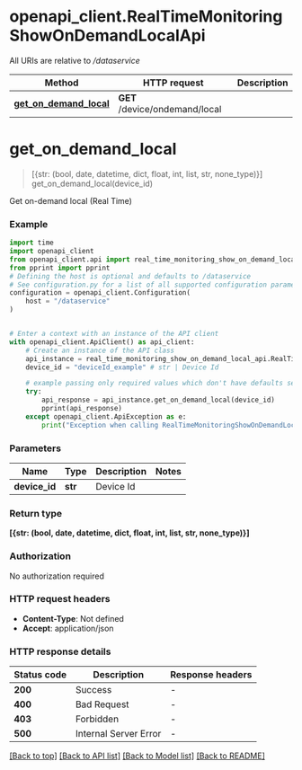# openapi_client.RealTimeMonitoringShowOnDemandLocalApi

All URIs are relative to */dataservice*

Method | HTTP request | Description
------------- | ------------- | -------------
[**get_on_demand_local**](RealTimeMonitoringShowOnDemandLocalApi.md#get_on_demand_local) | **GET** /device/ondemand/local | 


# **get_on_demand_local**
> [{str: (bool, date, datetime, dict, float, int, list, str, none_type)}] get_on_demand_local(device_id)



Get on-demand local (Real Time)

### Example


```python
import time
import openapi_client
from openapi_client.api import real_time_monitoring_show_on_demand_local_api
from pprint import pprint
# Defining the host is optional and defaults to /dataservice
# See configuration.py for a list of all supported configuration parameters.
configuration = openapi_client.Configuration(
    host = "/dataservice"
)


# Enter a context with an instance of the API client
with openapi_client.ApiClient() as api_client:
    # Create an instance of the API class
    api_instance = real_time_monitoring_show_on_demand_local_api.RealTimeMonitoringShowOnDemandLocalApi(api_client)
    device_id = "deviceId_example" # str | Device Id

    # example passing only required values which don't have defaults set
    try:
        api_response = api_instance.get_on_demand_local(device_id)
        pprint(api_response)
    except openapi_client.ApiException as e:
        print("Exception when calling RealTimeMonitoringShowOnDemandLocalApi->get_on_demand_local: %s\n" % e)
```


### Parameters

Name | Type | Description  | Notes
------------- | ------------- | ------------- | -------------
 **device_id** | **str**| Device Id |

### Return type

**[{str: (bool, date, datetime, dict, float, int, list, str, none_type)}]**

### Authorization

No authorization required

### HTTP request headers

 - **Content-Type**: Not defined
 - **Accept**: application/json


### HTTP response details

| Status code | Description | Response headers |
|-------------|-------------|------------------|
**200** | Success |  -  |
**400** | Bad Request |  -  |
**403** | Forbidden |  -  |
**500** | Internal Server Error |  -  |

[[Back to top]](#) [[Back to API list]](../README.md#documentation-for-api-endpoints) [[Back to Model list]](../README.md#documentation-for-models) [[Back to README]](../README.md)

